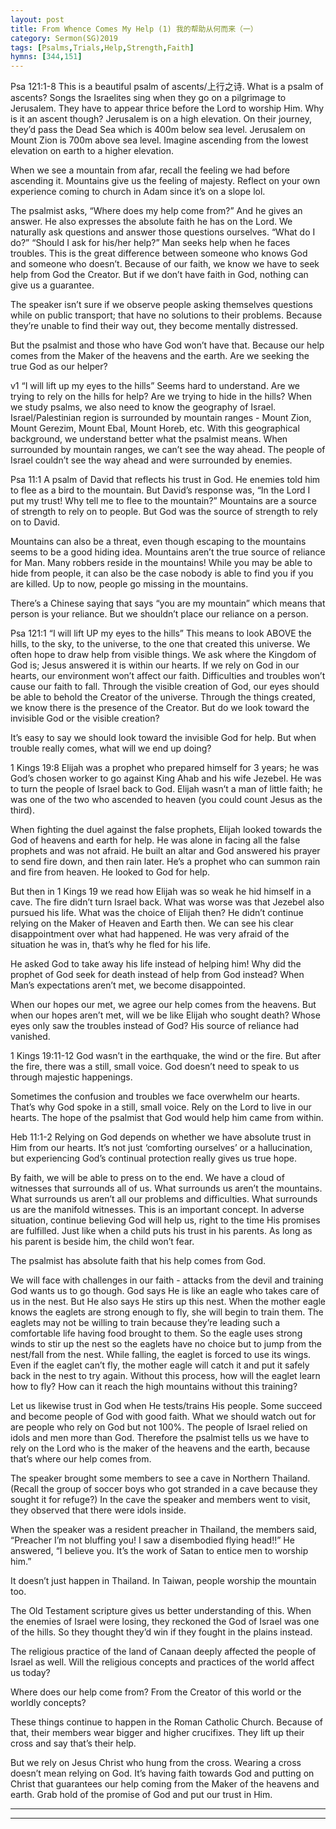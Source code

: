 ```yaml
---
layout: post
title: From Whence Comes My Help (1) 我的帮助从何而来（一）
category: Sermon(SG)2019
tags: [Psalms,Trials,Help,Strength,Faith]
hymns: [344,151]
---
```


Psa 121:1-8
This is a beautiful psalm of ascents/上行之诗. What is a psalm of ascents? Songs the Israelites sing when they go on a pilgrimage to Jerusalem. They have to appear thrice before the Lord to worship Him. Why is it an ascent though? Jerusalem is on a high elevation. On their journey, they’d pass the Dead Sea which is 400m below sea level. Jerusalem on Mount Zion is 700m above sea level. Imagine ascending from the lowest elevation on earth to a higher elevation. 

When we see a mountain from afar, recall the feeling we had before ascending it. Mountains give us the feeling of majesty. Reflect on your own experience coming to church in Adam since it’s on a slope lol. 

The psalmist asks, “Where does my help come from?” And he gives an answer. He also expresses the absolute faith he has on the Lord. We naturally ask questions and answer those questions ourselves. “What do I do?” “Should I ask for his/her help?” Man seeks help when he faces troubles. This is the great difference between someone who knows God and someone who doesn’t. Because of our faith, we know we have to seek help from God the Creator. But if we don’t have faith in God, nothing can give us a guarantee. 

The speaker isn’t sure if we observe people asking themselves questions while on public transport; that have no solutions to their problems. Because they’re unable to find their way out, they become mentally distressed. 

But the psalmist and those who have God won’t have that. Because our help comes from the Maker of the heavens and the earth. Are we seeking the true God as our helper?

v1 “I will lift up my eyes to the hills”
Seems hard to understand. Are we trying to rely on the hills for help? Are we trying to hide in the hills? When we study psalms, we also need to know the geography of Israel. Israel/Palestinian region is surrounded by mountain ranges - Mount Zion, Mount Gerezim, Mount Ebal, Mount Horeb, etc. With this geographical background, we understand better what the psalmist means. When surrounded by mountain ranges, we can’t see the way ahead. The people of Israel couldn’t see the way ahead and were surrounded by enemies. 

Psa 11:1
A psalm of David that reflects his trust in God. He enemies told him to flee as a bird to the mountain. But David’s response was, “In the Lord I put my trust! Why tell me to flee to the mountain?” Mountains are a source of strength to rely on to people. But God was the source of strength to rely on to David. 

Mountains can also be a threat, even though escaping to the mountains seems to be a good hiding idea. Mountains aren’t the true source of reliance for Man. Many robbers reside in the mountains! While you may be able to hide from people, it can also be the case nobody is able to find you if you are killed. Up to now, people go missing in the mountains. 

There’s a Chinese saying that says “you are my mountain” which means that person is your reliance. But we shouldn’t place our reliance on a person. 

Psa 121:1
“I will lift UP my eyes to the hills”
This means to look ABOVE the hills, to the sky, to the universe, to the one that created this universe. We often hope to draw help from visible things. We ask where the Kingdom of God is; Jesus answered it is within our hearts. If we rely on God in our hearts, our environment won’t affect our faith. Difficulties and troubles won’t cause our faith to fall. Through the visible creation of God, our eyes should be able to behold the Creator of the universe. Through the things created, we know there is the presence of the Creator. But do we look toward the invisible God or the visible creation?

It’s easy to say we should look toward the invisible God for help. But when trouble really comes, what will we end up doing?

1 Kings 19:8
Elijah was a prophet who prepared himself for 3 years; he was God’s chosen worker to go against King Ahab and his wife Jezebel. He was to turn the people of Israel back to God. Elijah wasn’t a man of little faith; he was one of the two who ascended to heaven (you could count Jesus as the third). 

When fighting the duel against the false prophets, Elijah looked towards the God of heavens and earth for help. He was alone in facing all the false prophets and was not afraid. He built an altar and God answered his prayer to send fire down, and then rain later. He’s a prophet who can summon rain and fire from heaven. He looked to God for help.

But then in 1 Kings 19 we read how Elijah was so weak he hid himself in a cave. The fire didn’t turn Israel back. What was worse was that Jezebel also pursued his life. What was the choice of Elijah then? He didn’t continue relying on the Maker of Heaven and Earth then. We can see his clear disappointment over what had happened. He was very afraid of the situation he was in, that’s why he fled for his life.

He asked God to take away his life instead of helping him! Why did the prophet of God seek for death instead of help from God instead? When Man’s expectations aren’t met, we become disappointed. 

When our hopes our met, we agree our help comes from the heavens. But when our hopes aren’t met, will we be like Elijah who sought death? Whose eyes only saw the troubles instead of God? His source of reliance had vanished. 

1 Kings 19:11-12
God wasn’t in the earthquake, the wind or the fire. But after the fire, there was a still, small voice. God doesn’t need to speak to us through majestic happenings. 

Sometimes the confusion and troubles we face overwhelm our hearts. That’s why God spoke in a still, small voice. Rely on the Lord to live in our hearts. The hope of the psalmist that God would help him came from within. 

Heb 11:1-2
Relying on God depends on whether we have absolute trust in Him from our hearts. It’s not just ‘comforting ourselves’ or a hallucination, but experiencing God’s continual protection really gives us true hope. 

By faith, we will be able to press on to the end. We have a cloud of witnesses that surrounds all of us. What surrounds us aren’t the mountains. What surrounds us aren’t all our problems and difficulties. What surrounds us are the manifold witnesses. This is an important concept. In adverse situation, continue believing God will help us, right to the time His promises are fulfilled. Just like when a child puts his trust in his parents. As long as his parent is beside him, the child won’t fear. 

The psalmist has absolute faith that his help comes from God. 

We will face with challenges in our faith - attacks from the devil and training God wants us to go though. God says He is like an eagle who takes care of us in the nest. But He also says He stirs up this nest. When the mother eagle knows the eaglets are strong enough to fly, she will begin to train them. The eaglets may not be willing to train because they’re leading such a comfortable life having food brought to them. So the eagle uses strong winds to stir up the nest so the eaglets have no choice but to jump from the nest/fall from the nest. While falling, the eaglet is forced to use its wings. Even if the eaglet can’t fly, the mother eagle will catch it and put it safely back in the nest to try again. Without this process, how will the eaglet learn how to fly? How can it reach the high mountains without this training?

Let us likewise trust in God when He tests/trains His people. Some succeed and become people of God with good faith. What we should watch out for are people who rely on God but not 100%. The people of Israel relied on idols and men more than God. Therefore the psalmist tells us we have to rely on the Lord who is the maker of the heavens and the earth, because that’s where our help comes from. 

The speaker brought some members to see a cave in Northern Thailand. (Recall the group of soccer boys who got stranded in a cave because they sought it for refuge?) In the cave the speaker and members went to visit, they observed that there were idols inside. 

When the speaker was a resident preacher in Thailand, the members said, “Preacher I’m not bluffing you! I saw a disembodied flying head!!” He answered, “I believe you. It’s the work of Satan to entice men to worship him.”

It doesn’t just happen in Thailand. In Taiwan, people worship the mountain too. 

The Old Testament scripture gives us better understanding of this. When the enemies of Israel were losing, they reckoned the God of Israel was one of the hills. So they thought they’d win if they fought in the plains instead. 

The religious practice of the land of Canaan deeply affected the people of Israel as well. Will the religious concepts and practices of the world affect us today? 

Where does our help come from? From the Creator of this world or the worldly concepts?

These things continue to happen in the Roman Catholic Church. Because of that, their members wear bigger and higher crucifixes. They lift up their cross and say that’s their help. 

But we rely on Jesus Christ who hung from the cross. Wearing a cross doesn’t mean relying on God. It’s having faith towards God and putting on Christ that guarantees our help coming from the Maker of the heavens and earth. Grab hold of the promise of God and put our trust in Him.



----
****
